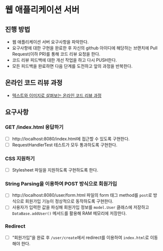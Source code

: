 # 웹 애플리케이션 서버
## 진행 방법
* 웹 애플리케이션 서버 요구사항을 파악한다.
* 요구사항에 대한 구현을 완료한 후 자신의 github 아이디에 해당하는 브랜치에 Pull Request(이하 PR)를 통해 코드 리뷰 요청을 한다.
* 코드 리뷰 피드백에 대한 개선 작업을 하고 다시 PUSH한다.
* 모든 피드백을 완료하면 다음 단계를 도전하고 앞의 과정을 반복한다.

## 온라인 코드 리뷰 과정
* [텍스트와 이미지로 살펴보는 온라인 코드 리뷰 과정](https://github.com/next-step/nextstep-docs/tree/master/codereview)

## 요구사항
### GET /index.html 응답하기
* [ ] http://localhost:8080/index.html에 접근할 수 있도록 구현한다.
* [ ] RequestHandlerTest 테스트가 모두 통과하도록 구현한다.

### CSS 지원하기
* [ ] Stylesheet 파일을 지원하도록 구현하도록 한다.

### String Parsing을 이용하여 POST 방식으로 회원가입
* [ ] http://localhost:8080/user/form.html 파일의 form 태그 method를 `post`로 방식으로 회원가입 기능이 정상적으로 동작하도록 구현한다.
* [ ] 사용자가 입력한 값을 파싱해 회원가입 정보를 `model.User` 클래스에 저장하고 `DataBase.addUser()` 메서드를 활용해 RAM 메모리에 저장한다.

### Redirect
* [ ] “회원가입”을 완료 후 `/user/create`에서 redirect를 이용하여 `index.html`로 이동해야 한다.
